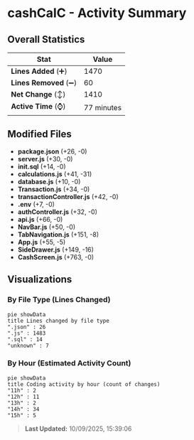 # cashCalC - Activity Summary 

## Overall Statistics

| Stat                   | Value                                                             |
| ---------------------- | ----------------------------------------------------------------- |
| **Lines Added** (➕)   | 1470                                          |
| **Lines Removed** (➖) | 60                                        |
| **Net Change** (↕)    | 1410                |
| **Active Time** (⌚)   | 77 minutes |


## Modified Files
- **package.json** (+26, -0)
- **server.js** (+30, -0)
- **init.sql** (+14, -0)
- **calculations.js** (+41, -31)
- **database.js** (+10, -0)
- **Transaction.js** (+34, -0)
- **transactionController.js** (+42, -0)
- **.env** (+7, -0)
- **authController.js** (+32, -0)
- **api.js** (+66, -0)
- **NavBar.js** (+50, -0)
- **TabNavigation.js** (+151, -8)
- **App.js** (+55, -5)
- **SideDrawer.js** (+149, -16)
- **CashScreen.js** (+763, -0)

## Visualizations

### By File Type (Lines Changed)

```mermaid
pie showData
title Lines changed by file type
".json" : 26
".js" : 1483
".sql" : 14
"unknown" : 7
```

### By Hour (Estimated Activity Count)

```mermaid
pie showData
title Coding activity by hour (count of changes)
"11h" : 2
"12h" : 11
"13h" : 2
"14h" : 34
"15h" : 5
```


> **Last Updated:** 10/09/2025, 15:39:06
